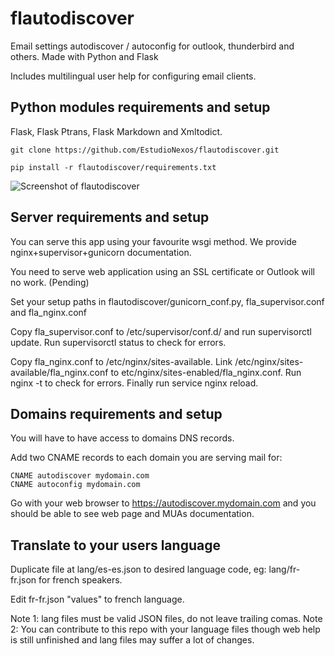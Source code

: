 # flautodiscover
Email settings autodiscover / autoconfig for outlook, thunderbird and others. Made with Python and Flask

Includes multilingual user help for configuring email clients.

## Python modules requirements and setup

Flask, Flask Ptrans, Flask Markdown and Xmltodict.

```git clone https://github.com/EstudioNexos/flautodiscover.git```

```pip install -r flautodiscover/requirements.txt```

![Screenshot of flautodiscover](https://raw.githubusercontent.com/EstudioNexos/flautodiscover/master/screenshot.jpg)

## Server requirements and setup

You can serve this app using your favourite wsgi method. We provide nginx+supervisor+gunicorn documentation.

You need to serve web application using an SSL certificate or Outlook will no work. (Pending)

Set your setup paths in flautodiscover/gunicorn_conf.py, fla_supervisor.conf and fla_nginx.conf

Copy fla_supervisor.conf to /etc/supervisor/conf.d/ and run supervisorctl update. Run supervisorctl status to check for errors.

Copy fla_nginx.conf to /etc/nginx/sites-available. Link /etc/nginx/sites-available/fla_nginx.conf to etc/nginx/sites-enabled/fla_nginx.conf. Run nginx -t to check for errors. Finally run service nginx reload.

## Domains requirements and setup

You will have to have access to domains DNS records.

Add two CNAME records to each domain you are serving mail for:

```
CNAME autodiscover mydomain.com
CNAME autoconfig mydomain.com
```
Go with your web browser to https://autodiscover.mydomain.com and you should be able to see web page and MUAs documentation.

## Translate to your users language

Duplicate file at lang/es-es.json to desired language code, eg: lang/fr-fr.json for french speakers.

Edit fr-fr.json "values" to french language.

Note 1: lang files must be valid JSON files, do not leave trailing comas.
Note 2: You can contribute to this repo with your language files though web help is still unfinished and lang files may suffer a lot of changes.


